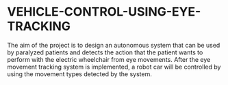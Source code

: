 ﻿# VEHICLE-CONTROL-USING-EYE-TRACKING
The aim of the project is to design an autonomous system that can be used by paralyzed patients and detects the action that the patient wants to perform with the electric wheelchair from eye movements. After the eye movement tracking system is implemented, a robot car will be controlled by using the movement types detected by the system.
